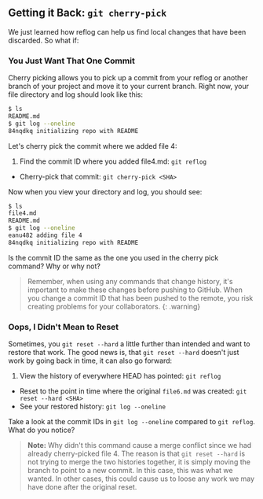 ## Getting it Back: `git cherry-pick`

We just learned how reflog can help us find local changes that have been discarded. So what if:

### You Just Want That One Commit

Cherry picking allows you to pick up a commit from your reflog or another branch of your project and move it to your current branch. Right now, your file directory and log should look like this:

```sh
$ ls
README.md
$ git log --oneline
84nqdkq initializing repo with README
```

Let's cherry pick the commit where we added file 4:

1. Find the commit ID where you added file4.md: `git reflog`
-  Cherry-pick that commit: `git cherry-pick <SHA>`

Now when you view your directory and log, you should see:

```sh
$ ls
file4.md
README.md
$ git log --oneline
eanu482 adding file 4
84nqdkq initializing repo with README
```

Is the commit ID the same as the one you used in the cherry pick command? Why or why not?

> Remember, when using any commands that change history, it's important to make these changes before pushing to GitHub. When you change a commit ID that has been pushed to the remote, you risk creating problems for your collaborators.
{: .warning}


### Oops, I Didn't Mean to Reset

Sometimes, you `git reset --hard` a little further than intended and want to restore that work. The good news is, that `git reset --hard` doesn't just work by going back in time, it can also go forward:

1. View the history of everywhere HEAD has pointed: `git reflog`
- Reset to the point in time where the original `file6.md` was created: `git reset --hard <SHA>`
- See your restored history: `git log --oneline`

Take a look at the commit IDs in `git log --oneline` compared to `git reflog`. What do you notice?

> **Note:** Why didn't this command cause a merge conflict since we had already cherry-picked file 4. The reason is that `git reset --hard` is not trying to merge the two histories together, it is simply moving the branch to point to a new commit. In this case, this was what we wanted. In other cases, this could cause us to loose any work we may have done after the original reset.
